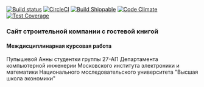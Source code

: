 [![Build status](https://travis-ci.org/alsii/project1.svg)](https://travis-ci.org/alsii/project1)
[![CircleCI](https://circleci.com/gh/alsii/project1.svg?style=shield)](https://circleci.com/gh/alsii/project1)
[![Build Shippable](https://img.shields.io/shippable/56445a051895ca4474233f7b.svg)](https://app.shippable.com/projects/56445a051895ca4474233f7b)
[![Code Climate](https://codeclimate.com/github/alsii/project1/badges/gpa.svg)](https://codeclimate.com/github/alsii/project1)
[![Test Coverage](https://codeclimate.com/github/alsii/project1/badges/coverage.svg)](https://codeclimate.com/github/alsii/project1/coverage)
### Сайт строительной компании с гостевой книгой
#### Междисциплинарная курсовая работа
Пупышевой Анны
студентки группы 27-АП Департамента компьютерной инженерии
Московского института электроники и математики
Национального мсследовательского университета "Высшая школа экономики"


